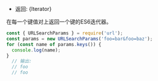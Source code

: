 
* 返回: {Iterator}

在每一个键值对上返回一个键的ES6迭代器。

```js
const { URLSearchParams } = require('url');
const params = new URLSearchParams('foo=bar&foo=baz');
for (const name of params.keys()) {
  console.log(name);
}
  // 输出:
  // foo
  // foo
```

